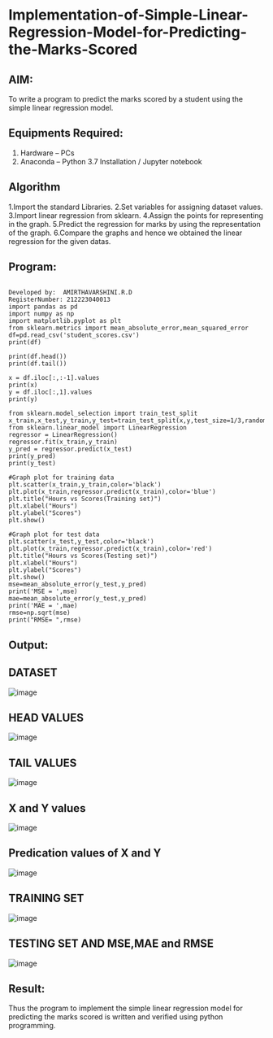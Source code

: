 # Implementation-of-Simple-Linear-Regression-Model-for-Predicting-the-Marks-Scored

## AIM:
To write a program to predict the marks scored by a student using the simple linear regression model.

## Equipments Required:
1. Hardware – PCs
2. Anaconda – Python 3.7 Installation / Jupyter notebook

## Algorithm
1.Import the standard Libraries.
2.Set variables for assigning dataset values.
3.Import linear regression from sklearn.
4.Assign the points for representing in the graph.
5.Predict the regression for marks by using the representation of the graph.
6.Compare the graphs and hence we obtained the linear regression for the given datas. 
 

## Program:
```

Developed by:  AMIRTHAVARSHINI.R.D
RegisterNumber: 212223040013
import pandas as pd
import numpy as np
import matplotlib.pyplot as plt
from sklearn.metrics import mean_absolute_error,mean_squared_error
df=pd.read_csv('student_scores.csv')
print(df)

print(df.head())
print(df.tail())

x = df.iloc[:,:-1].values
print(x)
y = df.iloc[:,1].values
print(y)

from sklearn.model_selection import train_test_split
x_train,x_test,y_train,y_test=train_test_split(x,y,test_size=1/3,random_state=0)
from sklearn.linear_model import LinearRegression
regressor = LinearRegression()
regressor.fit(x_train,y_train)
y_pred = regressor.predict(x_test)
print(y_pred)
print(y_test)

#Graph plot for training data
plt.scatter(x_train,y_train,color='black')
plt.plot(x_train,regressor.predict(x_train),color='blue')
plt.title("Hours vs Scores(Training set)")
plt.xlabel("Hours")
plt.ylabel("Scores")
plt.show()

#Graph plot for test data
plt.scatter(x_test,y_test,color='black')
plt.plot(x_train,regressor.predict(x_train),color='red')
plt.title("Hours vs Scores(Testing set)")
plt.xlabel("Hours")
plt.ylabel("Scores")
plt.show()
mse=mean_absolute_error(y_test,y_pred)
print('MSE = ',mse)
mae=mean_absolute_error(y_test,y_pred)
print('MAE = ',mae)
rmse=np.sqrt(mse)
print("RMSE= ",rmse)
```


## Output:
## DATASET
![image](https://github.com/user-attachments/assets/81896917-2053-4b6c-8535-f3712dc73152)
## HEAD VALUES
![image](https://github.com/user-attachments/assets/622b828b-eba6-4aef-a6aa-22e274a4f704)

## TAIL VALUES
![image](https://github.com/user-attachments/assets/72767627-4499-4524-88e3-090b1051a565)

## X and Y values 
![image](https://github.com/user-attachments/assets/b49303b5-0a6f-4897-b8b9-4583ac7eb5e7)
## Predication values of X and Y
![image](https://github.com/user-attachments/assets/e6a1246a-7836-4dd9-8de1-8fe3595efce1)
## TRAINING SET
![image](https://github.com/user-attachments/assets/9407cc8d-ca0e-4e20-ba2b-b605a5f703cc)
## TESTING SET AND MSE,MAE and RMSE
![image](https://github.com/user-attachments/assets/b4335ae9-f9b0-4884-ab62-2fbe37e4e54a)


## Result:
Thus the program to implement the simple linear regression model for predicting the marks scored is written and verified using python programming.
